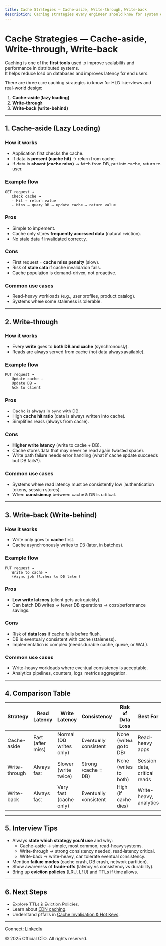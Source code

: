 ```yaml
---
title: Cache Strategies — Cache-aside, Write-through, Write-back
description: Caching strategies every engineer should know for system design interviews and real-world systems - cache-aside, write-through, and write-back with pros, cons, and use cases.
---
```


# Cache Strategies — Cache-aside, Write-through, Write-back

Caching is one of the **first tools** used to improve scalability and performance in distributed systems.  
It helps reduce load on databases and improves latency for end users.  

There are three core caching strategies to know for HLD interviews and real-world design:
1. **Cache-aside (lazy loading)**
2. **Write-through**
3. **Write-back (write-behind)**

---

## 1. Cache-aside (Lazy Loading)

### How it works
- Application first checks the cache.  
- If data is **present (cache hit)** → return from cache.  
- If data is **absent (cache miss)** → fetch from DB, put into cache, return to user.  

### Example flow
```
GET request →
   Check cache →
   - Hit → return value
   - Miss → query DB → update cache → return value
```

### Pros
- Simple to implement.
- Cache only stores **frequently accessed data** (natural eviction).
- No stale data if invalidated correctly.

### Cons
- First request = **cache miss penalty** (slow).
- Risk of **stale data** if cache invalidation fails.
- Cache population is demand-driven, not proactive.

### Common use cases
- Read-heavy workloads (e.g., user profiles, product catalog).
- Systems where some staleness is tolerable.

---

## 2. Write-through

### How it works
- Every **write** goes to **both DB and cache** (synchronously).  
- Reads are always served from cache (hot data always available).  

### Example flow
```
PUT request →
   Update cache →
   Update DB →
   Ack to client
```

### Pros
- Cache is always in sync with DB.
- High **cache hit ratio** (data is always written into cache).
- Simplifies reads (always from cache).

### Cons
- **Higher write latency** (write to cache + DB).
- Cache stores data that may never be read again (wasted space).
- Write path failure needs error handling (what if cache update succeeds but DB fails?).

### Common use cases
- Systems where read latency must be consistently low (authentication tokens, session stores).
- When **consistency** between cache & DB is critical.

---

## 3. Write-back (Write-behind)

### How it works
- Write only goes to **cache** first.  
- Cache asynchronously writes to DB (later, in batches).  

### Example flow
```
PUT request →
   Write to cache →
   (Async job flushes to DB later)
```

### Pros
- **Low write latency** (client gets ack quickly).
- Can batch DB writes → fewer DB operations → cost/performance savings.

### Cons
- Risk of **data loss** if cache fails before flush.
- DB is eventually consistent with cache (staleness).
- Implementation is complex (needs durable cache, queue, or WAL).

### Common use cases
- Write-heavy workloads where eventual consistency is acceptable.
- Analytics pipelines, counters, logs, metrics aggregation.

---

## 4. Comparison Table

| Strategy       | Read Latency | Write Latency | Consistency     | Risk of Data Loss | Best For |
|----------------|--------------|---------------|-----------------|-------------------|----------|
| Cache-aside    | Fast (after miss) | Normal (DB writes only) | Eventually consistent | None (writes go to DB) | Read-heavy apps |
| Write-through  | Always fast  | Slower (write twice) | Strong (cache = DB) | None (writes to both) | Session data, critical reads |
| Write-back     | Always fast  | Very fast (cache only) | Eventually consistent | High (if cache dies) | Write-heavy, analytics |

---

## 5. Interview Tips

- Always **state which strategy you’d use** and why:
  - Cache-aside → simple, most common, read-heavy systems.  
  - Write-through → strong consistency needed, read-latency critical.  
  - Write-back → write-heavy, can tolerate eventual consistency.  
- Mention **failure modes** (cache crash, DB crash, network partition).  
- Show awareness of **trade-offs** (latency vs consistency vs durability).  
- Bring up **eviction policies** (LRU, LFU) and TTLs if time allows.

---

## 6. Next Steps

- Explore [TTLs & Eviction Policies](/interview-section/hld/caching/eviction-policies.md).  
- Learn about [CDN caching](/interview-section/hld/caching/cdn-caching.md).  
- Understand pitfalls in [Cache Invalidation & Hot Keys](/interview-section/hld/caching/pitfalls.md).  

---

<footer>
  <p>Connect: <a href="https://www.linkedin.com/in/ravi-shankar-a725b0225/">LinkedIn</a></p>
  <p>&copy; 2025 Official CTO. All rights reserved.</p>
</footer>
